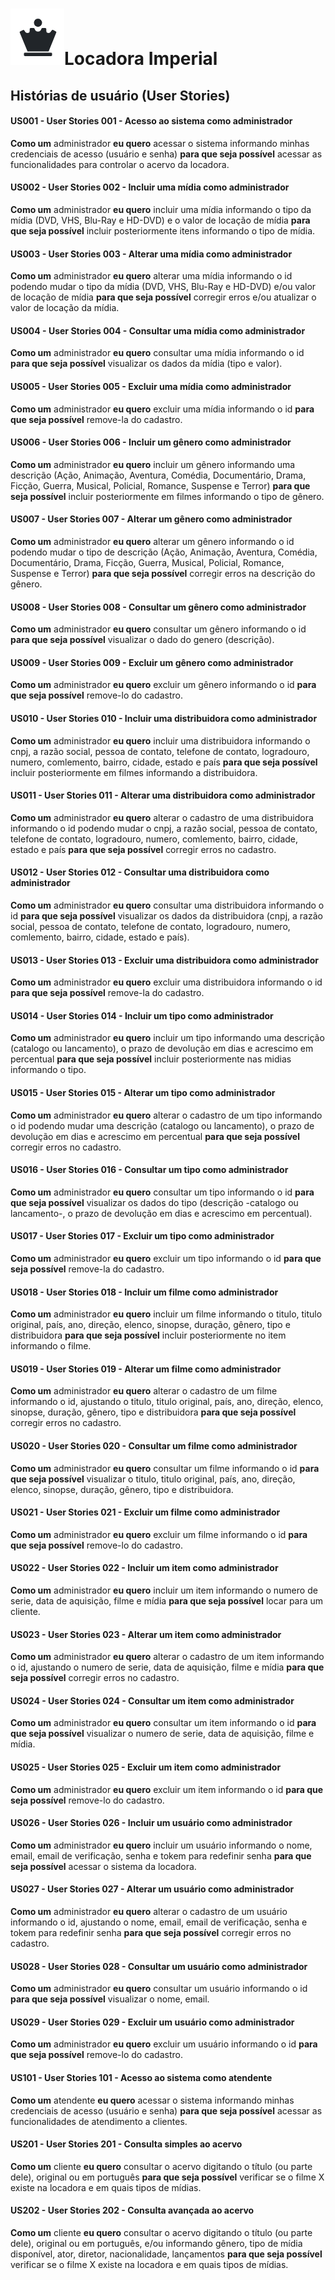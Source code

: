# ![](./logo.png)Locadora Imperial

## Histórias de usuário (**User Stories**)

#### US001 - User Stories 001 - Acesso ao sistema como administrador

**Como um** administrador **eu quero** acessar o sistema informando minhas credenciais de acesso (usuário e senha) **para que seja possível** acessar as funcionalidades para controlar o acervo da locadora.

#### US002 - User Stories 002 - Incluir uma mídia como administrador

**Como um** administrador **eu quero** incluir uma mídia informando o tipo da mídia (DVD, VHS, Blu-Ray e HD-DVD) e o valor  de locação de mídia **para que seja possível** incluir posteriormente itens informando o tipo de mídia.

#### US003 - User Stories 003 - Alterar uma mídia como administrador

**Como um** administrador **eu quero** alterar uma mídia informando o id podendo mudar o tipo da mídia (DVD, VHS, Blu-Ray e HD-DVD) e/ou valor  de locação de mídia **para que seja possível** corregir erros e/ou atualizar o valor de locação da mídia.

#### US004 - User Stories 004 - Consultar uma mídia como administrador

**Como um** administrador **eu quero** consultar uma mídia informando o id **para que seja possível** visualizar os dados da mídia (tipo e valor).

#### US005 - User Stories 005 - Excluir uma mídia como administrador

**Como um** administrador **eu quero** excluir uma mídia informando o id **para que seja possível** remove-la do cadastro.

#### US006 - User Stories 006 - Incluir um gênero como administrador

**Como um** administrador **eu quero** incluir um gênero informando uma descrição (Ação, Animação, Aventura, Comédia, Documentário, Drama, Ficção, Guerra, Musical, Policial, Romance, Suspense e  Terror) **para que seja possível** incluir posteriormente em filmes informando o tipo de gênero.

#### US007 - User Stories 007 - Alterar um gênero como administrador

**Como um** administrador **eu quero** alterar um gênero informando o id podendo mudar o tipo de descrição (Ação, Animação, Aventura, Comédia, Documentário, Drama, Ficção, Guerra, Musical, Policial, Romance, Suspense e  Terror) **para que seja possível** corregir erros na descrição do gênero.

#### US008 - User Stories 008 - Consultar um gênero como administrador

**Como um** administrador **eu quero** consultar um gênero informando o id **para que seja possível** visualizar o dado do genero (descrição).

#### US009 - User Stories 009 - Excluir um gênero como administrador

**Como um** administrador **eu quero** excluir um gênero informando o id **para que seja possível** remove-lo do cadastro.

#### US010 - User Stories 010 - Incluir uma distribuidora como administrador

**Como um** administrador **eu quero** incluir uma distribuidora informando o cnpj, a razão social, pessoa de contato, telefone de contato, logradouro, numero, comlemento, bairro, cidade, estado e país **para que seja possível** incluir posteriormente em filmes informando a distribuidora.

#### US011 - User Stories 011 - Alterar uma distribuidora como administrador

**Como um** administrador **eu quero** alterar o cadastro de uma distribuidora informando o id podendo mudar o cnpj, a razão social, pessoa de contato, telefone de contato, logradouro, numero, comlemento, bairro, cidade, estado e país **para que seja possível** corregir erros no cadastro.

#### US012 - User Stories 012 - Consultar uma distribuidora como administrador

**Como um** administrador **eu quero** consultar uma distribuidora informando o id **para que seja possível** visualizar os dados da distribuidora (cnpj, a razão social, pessoa de contato, telefone de contato, logradouro, numero, comlemento, bairro, cidade, estado e país).

#### US013 - User Stories 013 - Excluir uma distribuidora como administrador

**Como um** administrador **eu quero** excluir uma distribuidora informando o id **para que seja possível** remove-la do cadastro.

#### US014 - User Stories 014 - Incluir um tipo como administrador

**Como um** administrador **eu quero** incluir um tipo informando uma descrição (catalogo ou lancamento), o prazo de devolução em dias e acrescimo em percentual **para que seja possível** incluir posteriormente nas midias informando o tipo.

#### US015 - User Stories 015 - Alterar um tipo como administrador

**Como um** administrador **eu quero** alterar o cadastro de um tipo informando o id podendo mudar uma descrição (catalogo ou lancamento), o prazo de devolução em dias e acrescimo em percentual **para que seja possível** corregir erros no cadastro.

#### US016 - User Stories 016 - Consultar um tipo como administrador

**Como um** administrador **eu quero** consultar um tipo informando o id **para que seja possível** visualizar os dados do tipo (descrição -catalogo ou lancamento-, o prazo de devolução em dias e acrescimo em percentual).

#### US017 - User Stories 017 - Excluir um tipo como administrador

**Como um** administrador **eu quero** excluir um tipo informando o id **para que seja possível** remove-la do cadastro.

#### US018 - User Stories 018 - Incluir um filme como administrador

**Como um** administrador **eu quero** incluir um filme informando o titulo, titulo original, país, ano, direção, elenco, sinopse, duração, gênero, tipo e distribuidora **para que seja possível** incluir posteriormente no item informando o filme.

#### US019 - User Stories 019 - Alterar um filme como administrador

**Como um** administrador **eu quero** alterar o cadastro de um filme informando o id, ajustando o titulo, titulo original, país, ano, direção, elenco, sinopse, duração, gênero, tipo e distribuidora **para que seja possível** corregir erros no cadastro.

#### US020 - User Stories 020 - Consultar um filme como administrador

**Como um** administrador **eu quero** consultar um filme informando o id **para que seja possível** visualizar o titulo, titulo original, país, ano, direção, elenco, sinopse, duração, gênero, tipo e distribuidora.

#### US021 - User Stories 021 - Excluir um filme como administrador

**Como um** administrador **eu quero** excluir um filme informando o id **para que seja possível** remove-lo do cadastro.

#### US022 - User Stories 022 - Incluir um item como administrador

**Como um** administrador **eu quero** incluir um item informando o numero de serie, data de aquisição, filme e mídia **para que seja possível** locar para um cliente.

#### US023 - User Stories 023 - Alterar um item como administrador

**Como um** administrador **eu quero** alterar o cadastro de um item informando o id, ajustando o numero de serie, data de aquisição, filme e mídia **para que seja possível** corregir erros no cadastro.

#### US024 - User Stories 024 - Consultar um item como administrador

**Como um** administrador **eu quero** consultar um item informando o id **para que seja possível** visualizar o numero de serie, data de aquisição, filme e mídia.

#### US025 - User Stories 025 - Excluir um item como administrador

**Como um** administrador **eu quero** excluir um item informando o id **para que seja possível** remove-lo do cadastro.

#### US026 - User Stories 026 - Incluir um usuário como administrador

**Como um** administrador **eu quero** incluir um usuário informando o nome, email, email de verificação, senha e tokem para redefinir senha **para que seja possível** acessar o sistema da locadora.

#### US027 - User Stories 027 - Alterar um usuário como administrador

**Como um** administrador **eu quero** alterar o cadastro de um usuário informando o id, ajustando o nome, email, email de verificação, senha e tokem para redefinir senha **para que seja possível** corregir erros no cadastro.

#### US028 - User Stories 028 - Consultar um usuário como administrador

**Como um** administrador **eu quero** consultar um usuário informando o id **para que seja possível** visualizar o nome, email.

#### US029 - User Stories 029 - Excluir um usuário como administrador

**Como um** administrador **eu quero** excluir um usuário informando o id **para que seja possível** remove-lo do cadastro.

#### US101 - User Stories 101 - Acesso ao sistema como atendente

**Como um** atendente **eu quero** acessar o sistema informando minhas credenciais de acesso (usuário e senha) **para que seja possível** acessar as funcionalidades de atendimento a clientes.

#### US201 - User Stories 201 - Consulta simples ao acervo

**Como um** cliente **eu quero** consultar o acervo digitando o título  (ou parte dele), original ou em português **para que seja possível** verificar se o filme X existe na locadora e em quais tipos de mídias.

#### US202 - User Stories 202 - Consulta avançada ao acervo

**Como um** cliente **eu quero** consultar o acervo digitando o título  (ou parte dele), original ou em português, e/ou informando gênero, tipo de mídia disponível, ator, diretor, nacionalidade, lançamentos **para que seja possível** verificar se o filme X existe na locadora e em quais tipos de mídias.